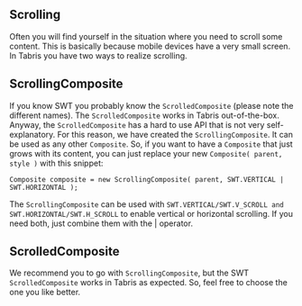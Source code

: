 ## Scrolling

Often you will find yourself in the situation where you need to scroll some content. This is basically because mobile devices have a very small screen. In Tabris you have two ways to realize scrolling.

## ScrollingComposite

If you know SWT you probably know the `ScrolledComposite` (please note the different names). The `ScrolledComposite` works in Tabris out-of-the-box. Anyway, the `ScrolledComposite` has a hard to use API that is not very self-explanatory. For this reason, we have created the `ScrollingComposite`. It can be used as any other `Composite`. So, if you want to have a `Composite` that just grows with its content, you can just replace your new `Composite( parent, style )` with this snippet:

```
Composite composite = new ScrollingComposite( parent, SWT.VERTICAL | SWT.HORIZONTAL );
```

The `ScrollingComposite` can be used with `SWT.VERTICAL/SWT.V_SCROLL and SWT.HORIZONTAL/SWT.H_SCROLL` to enable vertical or horizontal scrolling. If you need both, just combine them with the | operator.

## ScrolledComposite

We recommend you to go with `ScrollingComposite`, but the SWT `ScrolledComposite` works in Tabris as expected. So, feel free to choose the one you like better.
